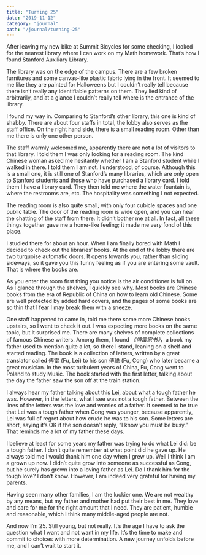 ```yaml
---
title: "Turning 25"
date: "2019-11-12"
category: "journal"
path: "/journal/turning-25"
---
```


After leaving my new bike at Summit Bicycles for some checking, I looked for the nearest library where I can work on my Math homework. That’s how I found Stanford Auxiliary Library.

The library was on the edge of the campus. There are a few broken furnitures and some canvas-like plastic fabric lying in the front. It seemed to me like they are painted for Halloweens but I couldn’t really tell because there isn’t really any identifiable patterns on them. They lied kind of arbitrarily, and at a glance I couldn’t really tell where is the entrance of the library.

I found my way in. Comparing to Stanford’s other library, this one is kind of shabby. There are about four staffs in total, the lobby also serves as the staff office. On the right hand side, there is a small reading room. Other than me there is only one other person.

The staff warmly welcomed me, apparently there are not a lot of visitors to that library. I told them I was only looking for a reading room. The kind Chinese woman asked me hesitantly whether I am a Stanford student while I walked in there. I told them I am not. I understood, of course. Although this is a small one, it is still one of Stanford’s many libraries, which are only open to Stanford students and those who have purchased a library card. I told them I have a library card. They then told me where the water fountain is, where the restrooms are, etc. The hospitality was something I not expected.

The reading room is also quite small, with only four cubicle spaces and one public table. The door of the reading room is wide open, and you can hear the chatting of the staff from there. It didn’t bother me at all. In fact, all these things together gave me a home-like feeling; it made me very fond of this place.

I studied there for about an hour. When I am finally bored with Math I decided to check out the libraries’ books. At the end of the lobby there are two turquoise automatic doors. It opens towards you, rather than sliding sideways, so it gave you this funny feeling as if you are entering some vault. That is where the books are.

As you enter the room first thing you notice is the air conditioner is full on. As I glance through the shelves, I quickly see why. Most books are Chinese books from the era of Republic of China on how to learn old Chinese. Some are well protected by added hard covers, and the pages of some books are so thin that I fear I may break them with a sneeze.

One staff happened to came in, told me there some more Chinese books upstairs, so I went to check it out. I was expecting more books on the same topic, but it surprised me. There are many shelves of complete collections of famous Chinese writers. Among them, I found _《傅雷家书》_，a book my father used to mention quite a lot, so there I stand, leaning on a shelf and started reading. The book is a collection of letters, written by a great translator called 傅雷 (Fu, Lei) to his son 傅聪 (Fu, Cong) who later became a great musician. In the most turbulent years of China, Fu, Cong went to Poland to study Music. The book started with the first letter, talking about the day the father saw the son off at the train station.

I always hear my father talking about this Lei, about what a tough father he was. However, in the letters, what I see was not a tough father. Between the lines of the letters was the love and worries of a father. It seemed to be true that Lei was a tough father when Cong was younger, because apparently, Lei was full of regret about how crude he was to his son. Some letters are short, saying it’s OK if the son doesn’t reply, “I know you must be busy.” That reminds me a lot of my father these days.

I believe at least for some years my father was trying to do what Lei did: be a tough father. I don’t quite remember at what point did he gave up. He always told me I would thank him one day when I grew up. Well I think I am a grown up now. I didn’t quite grow into someone as successful as Cong, but he surely has grown into a loving father as Lei. Do I thank him for the tough love? I don’t know. However, I am indeed very grateful for having my parents.

Having seen many other families, I am the luckier one. We are not wealthy by any means, but my father and mother had put their best in me. They love and care for me for the right amount that I need. They are patient, humble and reasonable, which I think many middle-aged people are not.

And now I’m 25. Still young, but not really. It’s the age I have to ask the question what I want and not want in my life. It’s the time to make and commit to choices with more determination. A new journey unfolds before me, and I can’t wait to start it.
